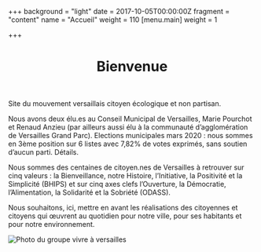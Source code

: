 +++
background = "light"
date = 2017-10-05T00:00:00Z
fragment = "content"
name = "Accueil"
weight = 110
[menu.main]
weight = 1

+++
<h1 align="center"> Bienvenue </h1>
<br>

Site du mouvement versaillais citoyen écologique et non partisan.


Nous avons deux élu.es au Conseil Municipal de Versailles, Marie Pourchot et Renaud Anzieu (par ailleurs aussi élu à la communauté d’agglomération de Versailles Grand Parc).
Elections municipales mars 2020 : nous sommes en 3ème position sur 6 listes avec 7,82% de votes exprimés, sans soutien d’aucun parti. Détails.

Nous sommes des centaines de citoyen.nes de Versailles à retrouver sur cinq valeurs : la Bienveillance, notre Histoire, l’Initiative, la Positivité et la Simplicité (BHIPS) et sur cinq axes clefs l’Ouverture, la Démocratie, l’Alimentation, la Solidarité et la Sobriété (ODASS).

Nous souhaitons, ici, mettre en avant les réalisations des citoyennes et citoyens qui œuvrent au quotidien pour notre ville, pour ses habitants et pour notre environnement.

![Photo du groupe vivre à versailles](/images/photo_groupe.jpg)